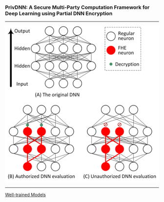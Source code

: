 ### PrivDNN: A Secure Multi-Party Computation Framework for Deep Learning using Partial DNN Encryption

---

![PrivDNN](pictures/privdnn.png)

---



[Well-trained Models](https://drive.google.com/drive/folders/15vXR91hg6reWBr-DBrMjz__W5c54w8Nm?usp=sharing)